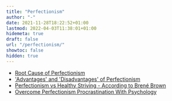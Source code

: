 ```yaml
---
title: "Perfectionism"
author: "-"
date: 2021-11-28T18:22:52+01:00
lastmod: 2022-04-03T11:38:01+01:00
hidemeta: true
draft: false
url: "/perfectionism/"
showtoc: false
hidden: true
---
```


* [Root Cause of Perfectionism](/root-cause-of-perfectionism/)
* ['Advantages' and 'Disadvantages' of Perfectionism](/advantage-and-disadvantages-of-perfectionism/)
* [Perfectionism vs Healthy Striving - According to Brené Brown](/perfectionism-vs-healthy-striving-according-to-brene-brown/)
* [Overcome Perfectionism Procrastination With Psychology](/overcome-perfectionism-procrastination-with-psychology/)

